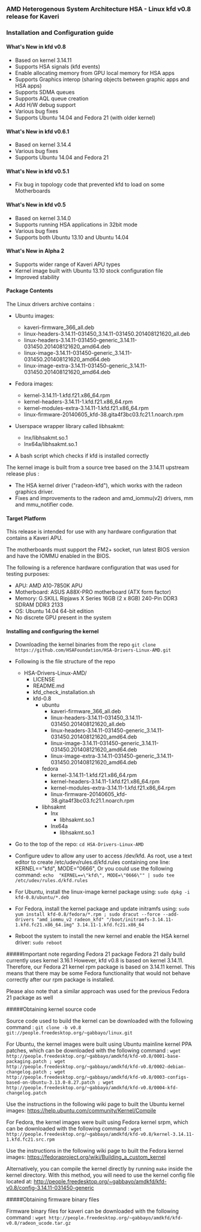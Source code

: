 ### AMD Heterogenous System Architecture HSA - Linux kfd v0.8 release for Kaveri

### Installation and Configuration guide

#### What's New in kfd v0.8

* Based on kernel 3.14.11
* Supports HSA signals (kfd events)
* Enable allocating memory from GPU local memory for HSA apps
* Supports Graphics interop (sharing objects between graphic apps and HSA apps)
* Supports SDMA queues
* Supports AQL queue creation
* Add H/W debug support
* Various bug fixes
* Supports Ubuntu 14.04 and Fedora 21 (with older kernel)

#### What's New in kfd v0.6.1

* Based on kernel 3.14.4
* Various bug fixes
* Supports Ubuntu 14.04 and Fedora 21

#### What's New in kfd v0.5.1

* Fix bug in topology code that prevented kfd to load on some Motherboards

#### What's New in kfd v0.5

* Based on kernel 3.14.0
* Supports running HSA applications in 32bit mode
* Various bug fixes
* Supports both Ubuntu 13.10 and Ubuntu 14.04

#### What's New in Alpha 2

* Supports wider range of Kaveri APU types
* Kernel image built with Ubuntu 13.10 stock configuration file
* Improved stability

#### Package Contents

The Linux drivers archive contains :

* Ubuntu images:
  * kaveri-firmware_366_all.deb
  * linux-headers-3.14.11-031450_3.14.11-031450.201408121620_all.deb
  * linux-headers-3.14.11-031450-generic_3.14.11-031450.201408121620_amd64.deb
  * linux-image-3.14.11-031450-generic_3.14.11-031450.201408121620_amd64.deb
  * linux-image-extra-3.14.11-031450-generic_3.14.11-031450.201408121620_amd64.deb

* Fedora images:
  * kernel-3.14.11-1.kfd.f21.x86_64.rpm
  * kernel-headers-3.14.11-1.kfd.f21.x86_64.rpm
  * kernel-modules-extra-3.14.11-1.kfd.f21.x86_64.rpm
  * linux-firmware-20140605_kfd-38.gita4f3bc03.fc21.1.noarch.rpm

* Userspace wrapper library called libhsakmt:
  * lnx/libhsakmt.so.1
  * lnx64a/libhsakmt.so.1

* A bash script which checks if kfd is installed correctly

The kernel image is built from a source tree based on the 3.14.11 upstream
release plus :

* The HSA kernel driver ("radeon-kfd"), which works with the radeon
  graphics driver.
* Fixes and improvements to the radeon and amd_iommu(v2) drivers, mm and
  mmu_notifier code.

#### Target Platform

This release is intended for use with any hardware configuration that
contains a Kaveri APU.

The motherboards must support the FM2+ socket, run latest BIOS version
and have the IOMMU enabled in the BIOS.

The following is a reference hardware configuration that was used for
testing purposes:

* APU:            AMD A10-7850K APU
* Motherboard:    ASUS A88X-PRO motherboard (ATX form factor)
* Memory:         G.SKILL Ripjaws X Series 16GB (2 x 8GB) 240-Pin DDR3 SDRAM DDR3 2133
* OS:             Ubuntu 14.04 64-bit edition
* No discrete GPU present in the system

#### Installing and configuring the kernel

* Downloading the kernel binaries from the repo
  `git clone https://github.com/HSAFoundation/HSA-Drivers-Linux-AMD.git`

* Following is the file structure of the repo
  
  * HSA-Drivers-Linux-AMD/
      * LICENSE
      * README.md
      * kfd_check_installation.sh
      * kfd-0.8
        * ubuntu
          * kaveri-firmware_366_all.deb
          * linux-headers-3.14.11-031450_3.14.11-031450.201408121620_all.deb
          * linux-headers-3.14.11-031450-generic_3.14.11-031450.201408121620_amd64.deb
          * linux-image-3.14.11-031450-generic_3.14.11-031450.201408121620_amd64.deb
          * linux-image-extra-3.14.11-031450-generic_3.14.11-031450.201408121620_amd64.deb
        * fedora
          * kernel-3.14.11-1.kfd.f21.x86_64.rpm
          * kernel-headers-3.14.11-1.kfd.f21.x86_64.rpm
          * kernel-modules-extra-3.14.11-1.kfd.f21.x86_64.rpm
          * linux-firmware-20140605_kfd-38.gita4f3bc03.fc21.1.noarch.rpm
        * libhsakmt
          * lnx
            * libhsakmt.so.1
          * lnx64a
            * libhsakmt.so.1

* Go to the top of the repo:
  `cd HSA-Drivers-Linux-AMD`

* Configure udev to allow any user to access /dev/kfd. As root, use a text
editor to create /etc/udev/rules.d/kfd.rules containing one line:
KERNEL=="kfd", MODE="0666", Or you could use the following command:
  `echo  "KERNEL==\"kfd\", MODE=\"0666\"" | sudo tee /etc/udev/rules.d/kfd.rules`

* For Ubuntu, install the linux-image kernel package using:
  `sudo dpkg -i kfd-0.8/ubuntu/*.deb`

* For Fedora, install the kernel package and update initramfs using:
  `sudo yum install kfd-0.8/fedora/*.rpm ; sudo dracut --force --add-drivers "amd_iommu_v2 radeon_kfd" "/boot/initramfs-3.14.11-1.kfd.fc21.x86_64.img" 3.14.11-1.kfd.fc21.x86_64`

* Reboot the system to install the new kernel and enable the HSA kernel driver:
  `sudo reboot`

#####Important note regarding Fedora 21 package
Fedora 21 daily build currently uses kernel 3.16.1
However, kfd v0.8 is based on kernel 3.14.11.
Therefore, our Fedora 21 kernel rpm package is based on 3.14.11 kernel. This
means that there may be some Fedora functionality that would not behave
correctly after our rpm package is installed.

Please also note that a similar approach was used for the previous
Fedora 21 package as well

#####Obtaining kernel source code 

Source code used to build the kernel can be downloaded with the following
command :
`git clone -b v0.8 git://people.freedesktop.org/~gabbayo/linux.git`

For Ubuntu, the kernel images were built using Ubuntu mainline kernel
PPA patches, which can be downloaded with the following command :
`wget http://people.freedesktop.org/~gabbayo/amdkfd/kfd-v0.8/0001-base-packaging.patch ; wget http://people.freedesktop.org/~gabbayo/amdkfd/kfd-v0.8/0002-debian-changelog.patch ; wget http://people.freedesktop.org/~gabbayo/amdkfd/kfd-v0.8/0003-configs-based-on-Ubuntu-3.13.0-8.27.patch ; wget http://people.freedesktop.org/~gabbayo/amdkfd/kfd-v0.8/0004-kfd-changelog.patch`

Use the instructions in the following wiki page to built the Ubuntu kernel images:
https://help.ubuntu.com/community/Kernel/Compile

For Fedora, the kernel images were built using Fedora kernel srpm,
which can be downloaded with the following command :
`wget http://people.freedesktop.org/~gabbayo/amdkfd/kfd-v0.8/kernel-3.14.11-1.kfd.fc21.src.rpm`

Use the instructions in the following wiki page to built the Fedora kernel images:
https://fedoraproject.org/wiki/Building_a_custom_kernel

Alternatively, you can compile the kernel directly by running `make` inside
the kernel directory.
With this method, you will need to use the kernel config file located at:
http://people.freedesktop.org/~gabbayo/amdkfd/kfd-v0.8/config-3.14.11-031450-generic

#####Obtaining firmware binary files

Firmware binary files for kaveri can be downloaded with the following command :
`wget http://people.freedesktop.org/~gabbayo/amdkfd/kfd-v0.8/radeon_ucode.tar.gz`

